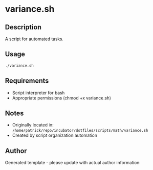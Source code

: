 # variance.sh

## Description
A script for automated tasks.

## Usage
```bash
./variance.sh
```

## Requirements
- Script interpreter for bash
- Appropriate permissions (chmod +x variance.sh)

## Notes
- Originally located in: `/home/patrick/repo/incubator/dotfiles/scripts/math/variance.sh`
- Created by script organization automation

## Author
Generated template - please update with actual author information
